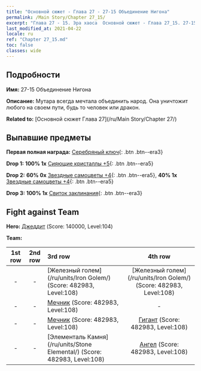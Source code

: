 ```yaml
---
title: "Основной сюжет - Глава 27 - 27-15 Объединение Нигона"
permalink: /Main Story/Chapter 27_15/
excerpt: "Глава 27 - 15. Эра хаоса  Основной сюжет - Глава 27_15. 27-15 Объединение Нигона"
last_modified_at: 2021-04-22
locale: ru
ref: "Chapter 27_15.md"
toc: false
classes: wide
---
```


## Подробности

 **Имя:** 27-15 Объединение Нигона

 **Описание:** Мутара всегда мечтала объединить народ. Она уничтожит любого на своем пути, будь то человек или дракон.

 **Related to:** [Основной сюжет Глава 27](/ru/Main Story/Chapter 27/)

## Выпавшие предметы

 **Первая полная награда:** [Серебряный ключ](/ItemsRU/con_693/){: .btn .btn--era3}

 **Drop 1:** **100% 1x** [Сияющие кристаллы +5](/ItemsRU/mat_101/){: .btn .btn--era5}

 **Drop 2:** **60% 0x** [Звездные самоцветы +4](/ItemsRU/mat_93/){: .btn .btn--era5}, **40% 1x** [Звездные самоцветы +4](/ItemsRU/mat_93/){: .btn .btn--era5}

 **Drop 3:** **100% 1x** [Свиток заклинания](/ItemsRU/con_694/){: .btn .btn--era3}


## Fight against Team
 **Hero:** [Джеддит](/ru/heroes/Jeddite/) (Score: 140000, Level:104)

 **Team:**


  | 1st row | 2nd row | 3rd row | 4th row |
  |:----:|:----:|:----|:----:|
  | - | - | [Железный голем](/ru/units/Iron Golem/) (Score: 482983, Level:108)  | [Железный голем](/ru/units/Iron Golem/) (Score: 482983, Level:108)  |
  | - | - | [Мечник](/ru/units/Swordsman/) (Score: 482983, Level:108)  | - |
  | - | - | [Мечник](/ru/units/Swordsman/) (Score: 482983, Level:108)  | [Гигант](/ru/units/Giant/) (Score: 482983, Level:108)  |
  | - | - | [Элементаль Камня](/ru/units/Stone Elemental/) (Score: 482983, Level:108)  | [Ангел](/ru/units/Angel/) (Score: 482983, Level:108)  |


